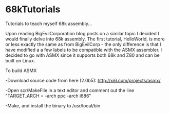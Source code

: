 # 68kTutorials
Tutorials to teach myself 68k assembly...

Upon reading BigEvilCorporation blog posts on a similar topic I decided I would finally delve into 68k assembly. The first
tutorial, HelloWorld, is more or less exactly the same as from BigEvilCorp - the only difference is that I have modified a
a few labels to be compatible with the ASMX assembler. I decided to go with ASMX since it supports both 68k and Z80 and can
be built on Linux.

To build ASMX

-Download source code from here (2.0b5):
http://xi6.com/projects/asmx/

-Open scr/MakeFile in a text editor and comment out the line "TARGET_ARCH = -arch ppc -arch i686"

-Make, and install the binary to /usr/local/bin


